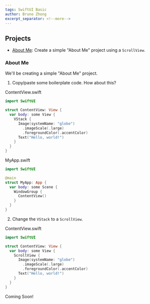 ```yaml
---
tags: SwiftUI Basic
author: Bruno Zhong
excerpt_separator: <!--more-->
---
```


## Projects

- [About Me](#about-me): Create a simple "About Me" project using a `ScrollView`.

<!--more-->

### About Me

We'll be creating a simple "About Me" project.

1. Copy/paste some boilerplate code. How about this?

ContentView.swift
```swift
import SwiftUI

struct ContentView: View {
  var body: some View {
    VStack {
      Image(systemName: "globe")
        .imageScale(.large)
        .foregroundColor(.accentColor)
      Text("Hello, world!")
    }
  }
}
```

MyApp.swift
```swift
import SwiftUI

@main
struct MyApp: App {
  var body: some Scene {
    WindowGroup {
      ContentView()
    }
  }
}
```

2. Change the `VStack` to a `ScrollView`.

ContentView.swift
```swift
import SwiftUI

struct ContentView: View {
  var body: some View {
    ScrollView {
      Image(systemName: "globe")
        .imageScale(.large)
        .foregroundColor(.accentColor)
      Text("Hello, world!")
    }
  }
}
```

Coming Soon!
